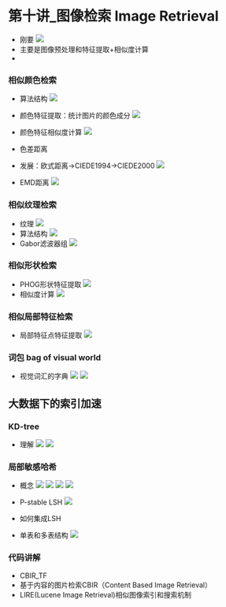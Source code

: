 # 第十讲_图像检索 Image Retrieval

- 刚要
![](https://i.imgur.com/7cHhdMi.png)
- 主要是图像预处理和特征提取+相似度计算
- 
### 相似颜色检索

- 算法结构
![](https://i.imgur.com/xirnXCc.png)

- 颜色特征提取：统计图片的颜色成分
![](https://i.imgur.com/gBzRkMW.png)
- 颜色特征相似度计算
![](https://i.imgur.com/eXjpPrf.png)

- 色差距离
- 发展：欧式距离->CIEDE1994->CIEDE2000
![](https://i.imgur.com/n2ku9KP.png)

- EMD距离
![](https://i.imgur.com/vRGdrXP.png)

### 相似纹理检索

- 纹理
![](https://i.imgur.com/MdzUoT6.png)
- 算法结构
![](https://i.imgur.com/BOHkiGv.png)
- Gabor滤波器组
![](https://i.imgur.com/ag3VGzC.png)

### 相似形状检索

- PHOG形状特征提取
![](https://i.imgur.com/SYehhNo.png)
- 相似度计算
![](https://i.imgur.com/F0BcLrh.png)


### 相似局部特征检索

- 局部特征点特征提取
![](https://i.imgur.com/ID31UTm.png)

### 词包 bag of visual world

- 视觉词汇的字典
![](https://i.imgur.com/fwenIiK.png)
![](https://i.imgur.com/pAPcjiL.png)

## 大数据下的索引加速

### KD-tree

- 理解
![](https://i.imgur.com/mlapDcW.png)
![](https://i.imgur.com/6pd0WPu.png)

### 局部敏感哈希

- 概念
![](https://i.imgur.com/De2crCW.png)
![](https://i.imgur.com/ymuG2TJ.png)
![](https://i.imgur.com/N9fYMLb.png)
![](https://i.imgur.com/kzrfHNv.png)

- P-stable LSH
![](https://i.imgur.com/zNLABmN.png)

- 如何集成LSH
- 单表和多表结构
![](https://i.imgur.com/jWD8jHW.png)

### 代码讲解

- CBIR_TF
- 基于内容的图片检索CBIR（Content Based Image Retrieval）
- LIRE(Lucene Image Retrieval)相似图像索引和搜索机制